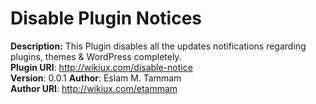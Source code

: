 # Disable Plugin Notices
**Description:** This Plugin disables all the updates notifications regarding plugins, themes & WordPress completely.  
**Plugin URI**: http://wikiux.com/disable-notice  
**Version**: 0.0.1
**Author**: Eslam M. Tammam  
**Author URI**: http://wikiux.com/etammam  
